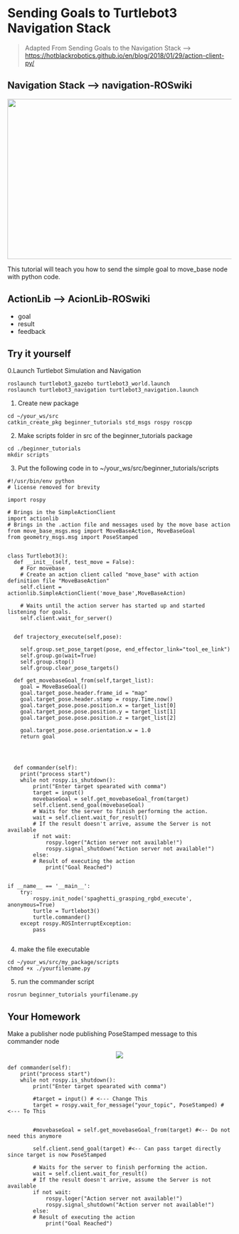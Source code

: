 # Sending Goals to Turtlebot3 Navigation Stack
>Adapted From Sending Goals to the Navigation Stack --> https://hotblackrobotics.github.io/en/blog/2018/01/29/action-client-py/

## Navigation Stack --> navigation-ROSwiki
<p align="center">
<img src="https://user-images.githubusercontent.com/86387081/123408785-5fb8af00-d5e8-11eb-9712-c77ad8606a31.png" width="640" height="360" />
</p>

This tutorial will teach you how to send the simple goal to move_base node with python code.
## ActionLib --> AcionLib-ROSwiki
* goal
* result
* feedback
## Try it yourself
0.Launch Turtlebot Simulation and Navigation
```
roslaunch turtlebot3_gazebo turtlebot3_world.launch
roslaunch turtlebot3_navigation turtlebot3_navigation.launch
```

1. Create new package
```
cd ~/your_ws/src
catkin_create_pkg beginner_tutorials std_msgs rospy roscpp
```
2. Make scripts folder in src of the beginner_tutorials package
```
cd ./beginner_tutorials
mkdir scripts
```
3. Put the following code in to ~/your_ws/src/beginner_tutorials/scripts
```
#!/usr/bin/env python
# license removed for brevity

import rospy

# Brings in the SimpleActionClient
import actionlib
# Brings in the .action file and messages used by the move base action
from move_base_msgs.msg import MoveBaseAction, MoveBaseGoal
from geometry_msgs.msg import PoseStamped


class Turtlebot3():
  def __init__(self, test_move = False):
    # For movebase
    # Create an action client called "move_base" with action definition file "MoveBaseAction"
    self.client = actionlib.SimpleActionClient('move_base',MoveBaseAction)

    # Waits until the action server has started up and started listening for goals.
    self.client.wait_for_server()


  def trajectory_execute(self,pose): 
      
    self.group.set_pose_target(pose, end_effector_link="tool_ee_link")
    self.group.go(wait=True)
    self.group.stop()
    self.group.clear_pose_targets()

  def get_movebaseGoal_from(self,target_list):
    goal = MoveBaseGoal()
    goal.target_pose.header.frame_id = "map"
    goal.target_pose.header.stamp = rospy.Time.now()
    goal.target_pose.pose.position.x = target_list[0]
    goal.target_pose.pose.position.y = target_list[1]
    goal.target_pose.pose.position.z = target_list[2]

    goal.target_pose.pose.orientation.w = 1.0
    return goal




  def commander(self):
    print("process start")
    while not rospy.is_shutdown():
        print("Enter target spearated with comma")
        target = input()
        movebaseGoal = self.get_movebaseGoal_from(target)
        self.client.send_goal(movebaseGoal)
        # Waits for the server to finish performing the action.
        wait = self.client.wait_for_result()
        # If the result doesn't arrive, assume the Server is not available
        if not wait:
            rospy.loger("Action server not available!")
            rospy.signal_shutdown("Action server not available!")
        else:
        # Result of executing the action
            print("Goal Reached")
        

if __name__ == '__main__':
    try:
        rospy.init_node('spaghetti_grasping_rgbd_execute', anonymous=True)
        turtle = Turtlebot3()
        turtle.commander()
    except rospy.ROSInterruptException:
        pass
    

```
4. make the file executable
```
cd ~/your_ws/src/my_package/scripts
chmod +x ./yourfilename.py
```
5. run the commander script
```
rosrun beginner_tutorials yourfilename.py
```

## Your Homework
Make a publisher node publishing PoseStamped message to this commander node


<p align="center">
<img src="https://user-images.githubusercontent.com/55285546/123536339-b5b26180-d764-11eb-8ce9-0a2f293f54b0.png"  />
</p>

```
def commander(self):
    print("process start")
    while not rospy.is_shutdown():
        print("Enter target spearated with comma")

        #target = input() # <--- Change This
        target = rospy.wait_for_message("your_topic", PoseStamped) # <--- To This


        #movebaseGoal = self.get_movebaseGoal_from(target) #<-- Do not need this anymore

        self.client.send_goal(target) #<-- Can pass target directly since target is now PoseStamped

        # Waits for the server to finish performing the action.
        wait = self.client.wait_for_result()
        # If the result doesn't arrive, assume the Server is not available
        if not wait:
            rospy.loger("Action server not available!")
            rospy.signal_shutdown("Action server not available!")
        else:
        # Result of executing the action
            print("Goal Reached")
```

